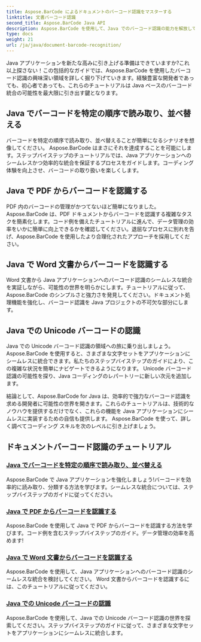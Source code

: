 ```yaml
---
title: Aspose.BarCode によるドキュメントのバーコード認識をマスターする
linktitle: 文書バーコード認識
second_title: Aspose.BarCode Java API
description: Aspose.BarCode を使用して、Java でのバーコード認識の能力を解放してください。 PDF、Word ドキュメント、および Unicode セットからのバーコードをシームレスに統合、読み取り、並べ替える方法を学びます。
type: docs
weight: 21
url: /ja/java/document-barcode-recognition/
---
```


Java アプリケーションを新たな高みに引き上げる準備はできていますか?これ以上探さない！この包括的なガイドでは、Aspose.BarCode を使用したバーコード認識の興味深い領域を詳しく掘り下げていきます。経験豊富な開発者であっても、初心者であっても、これらのチュートリアルは Java ベースのバーコード統合の可能性を最大限に引き出す鍵となります。

## Java でバーコードを特定の順序で読み取り、並べ替える

バーコードを特定の順序で読み取り、並べ替えることが簡単になるシナリオを想像してください。 Aspose.BarCode はまさにそれを達成することを可能にします。ステップバイステップのチュートリアルでは、Java アプリケーションへのシームレスかつ効率的な統合を保証するプロセスをガイドします。コーディング体験を向上させ、バーコードの取り扱いを楽しくします。

## Java で PDF からバーコードを認識する

PDF 内のバーコードの管理がかつてないほど簡単になりました。 Aspose.BarCode は、PDF ドキュメントからバーコードを認識する複雑なタスクを簡素化します。コード例を備えたチュートリアルに進んで、データ管理の効率をいかに簡単に向上できるかを確認してください。退屈なプロセスに別れを告げ、Aspose.BarCode を使用したより合理化されたアプローチを採用してください。

## Java で Word 文書からバーコードを認識する

Word 文書から Java アプリケーションへのバーコード認識のシームレスな統合を実証しながら、可能性の世界を明らかにします。チュートリアルに従って、Aspose.BarCode のシンプルさと強力さを発見してください。ドキュメント処理機能を強化し、バーコード認識を Java プロジェクトの不可欠な部分にします。

## Java での Unicode バーコードの認識

Java での Unicode バーコード認識の領域への旅に乗り出しましょう。 Aspose.BarCode を使用すると、さまざまな文字セットをアプリケーションにシームレスに統合できます。私たちのステップバイステップのガイドにより、この複雑な状況を簡単にナビゲートできるようになります。 Unicode バーコード認識の可能性を探り、Java コーディングのレパートリーに新しい次元を追加します。

結論として、Aspose.BarCode for Java は、効率的で強力なバーコード認識を求める開発者に可能性の世界を開きます。これらのチュートリアルは、技術的なノウハウを提供するだけでなく、これらの機能を Java アプリケーションにシームレスに実装するための自信も提供します。 Aspose.BarCode を使って、詳しく調べてコーディング スキルを次のレベルに引き上げましょう。
## ドキュメントバーコード認識のチュートリアル
### [Java でバーコードを特定の順序で読み取り、並べ替える](./reading-sorting-barcodes-specific-order/)
Aspose.BarCode で Java アプリケーションを強化しましょう!バーコードを効率的に読み取り、分類する方法を学びます。シームレスな統合については、ステップバイステップのガイドに従ってください。
### [Java で PDF からバーコードを認識する](./recognizing-barcodes-from-pdf/)
Aspose.BarCode を使用して Java で PDF からバーコードを認識する方法を学びます。コード例を含むステップバイステップのガイド。データ管理の効率を高めます!
### [Java で Word 文書からバーコードを認識する](./recognizing-barcodes-from-word/)
Aspose.BarCode を使用して、Java アプリケーションへのバーコード認識のシームレスな統合を検討してください。 Word 文書からバーコードを認識するには、このチュートリアルに従ってください。
### [Java での Unicode バーコードの認識](./recognizing-unicode-barcodes/)
Aspose.BarCode を使用して、Java での Unicode バーコード認識の世界を探索してください。ステップバイステップのガイドに従って、さまざまな文字セットをアプリケーションにシームレスに統合します。
